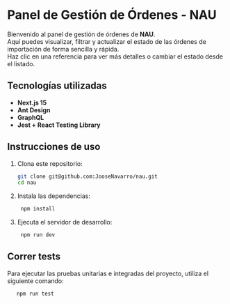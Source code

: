 # Panel de Gestión de Órdenes - NAU

Bienvenido al panel de gestión de órdenes de **NAU**.  
Aquí puedes visualizar, filtrar y actualizar el estado de las órdenes de importación de forma sencilla y rápida.  
Haz clic en una referencia para ver más detalles o cambiar el estado desde el listado.

## Tecnologías utilizadas

- **Next.js 15**
- **Ant Design**
- **GraphQL**
- **Jest + React Testing Library**

## Instrucciones de uso

1.  Clona este repositorio:

    ```bash
    git clone git@github.com:JooseNavarro/nau.git
    cd nau
    ```

2.  Instala las dependencias:

    ```bash
     npm install
    ```

3.  Ejecuta el servidor de desarrollo:

    ```bash
     npm run dev
    ```

## Correr tests

Para ejecutar las pruebas unitarias e integradas del proyecto, utiliza el siguiente comando:

```bash
   npm run test
```